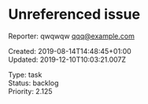 # Unreferenced issue

Reporter: qwqwqw <qqq@example.com>  

Created: 2019-08-14T14:48:45+01:00  
Updated: 2019-12-10T10:03:21.007Z

Type: task  
Status: backlog  
Priority: 2.125
